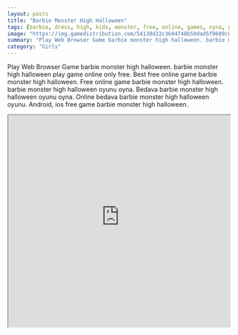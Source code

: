 ```yaml
---
layout: posts
title: "Barbie Monster High Halloween"
tags: [barbie, dress, high, kids, monster, free, online, games, oyna, game, free, games, play, play, games]
image: "https://img.gamedistribution.com/54138d22c3644748b50dad5f9609c8d6.jpg"
summary: "Play Web Browser Game barbie monster high halloween. barbie monster high halloween play game online only free. Best free online game barbie monster high halloween. Free online game barbie monster high halloween. barbie monster high halloween oyunu oyna. Bedava barbie monster high halloween oyunu oyna. Online bedava barbie monster high halloween oyunu. Android, ios free game barbie monster high halloween."
category: "Girls"
---
```


Play Web Browser Game barbie monster high halloween. barbie monster high halloween play game online only free. Best free online game barbie monster high halloween. Free online game barbie monster high halloween. barbie monster high halloween oyunu oyna. Bedava barbie monster high halloween oyunu oyna. Online bedava barbie monster high halloween oyunu. Android, ios free game barbie monster high halloween.

<iframe width="100%" height="480px;" src="https://html5.gamedistribution.com/54138d22c3644748b50dad5f9609c8d6/"></iframe>